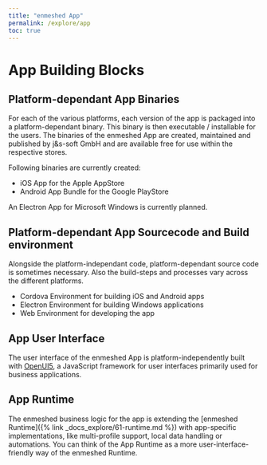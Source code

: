 ```yaml
---
title: "enmeshed App"
permalink: /explore/app
toc: true
---
```


# App Building Blocks

## Platform-dependant App Binaries

For each of the various platforms, each version of the app is packaged into a platform-dependant binary. This binary is then executable / installable for the users. The binaries of the enmeshed App are created, maintained and published by j&amp;s-soft GmbH and are available free for use within the respective stores.

Following binaries are currently created:

- iOS App for the Apple AppStore
- Android App Bundle for the Google PlayStore

An Electron App for Microsoft Windows is currently planned.

## Platform-dependant App Sourcecode and Build environment

Alongside the platform-independant code, platform-dependant source code is sometimes necessary. Also the build-steps and processes vary across the different platforms.

- Cordova Environment for building iOS and Android apps
- Electron Environment for building Windows applications
- Web Environment for developing the app

## App User Interface

The user interface of the enmeshed App is platform-independently built with [OpenUI5](https://openui5.org/), a JavaScript framework for user interfaces primarily used for business applications.

## App Runtime

The enmeshed business logic for the app is extending the [enmeshed Runtime]({% link _docs_explore/61-runtime.md %}) with app-specific implementations, like multi-profile support, local data handling or automations. You can think of the App Runtime as a more user-interface-friendly way of the enmeshed Runtime.
